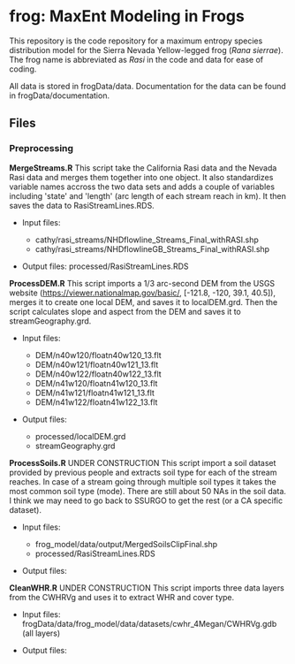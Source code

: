 # frog: MaxEnt Modeling in Frogs

This repository is the code repository for a maximum entropy species distribution model for the Sierra Nevada Yellow-legged frog (*Rana sierrae*). The frog name is abbreviated as *Rasi* in the code and data for ease of coding.

All data is stored in frogData/data. Documentation for the data can be found in frogData/documentation.

## Files

### Preprocessing 

__MergeStreams.R__ This script take the California Rasi data and the Nevada Rasi data and merges them together into one object. It also standardizes variable names accross the two data sets and adds a couple of variables including 'state' and 'length' (arc length of each stream reach in km). It then saves the data to RasiStreamLines.RDS. 
 
 * Input files: 

 	* cathy/rasi_streams/NHDflowline_Streams_Final_withRASI.shp
 	* cathy/rasi_streams/NHDflowlineGB_Streams_Final_withRASI.shp

 * Output files: processed/RasiStreamLines.RDS

__ProcessDEM.R__ This script imports a 1/3 arc-second DEM from the USGS website (https://viewer.nationalmap.gov/basic/, [-121.8, -120, 39.1, 40.5]), merges it to create one local DEM, and saves it to localDEM.grd. Then the script calculates slope and aspect from the DEM and saves it to streamGeography.grd.

 * Input files: 

 	* DEM/n40w120/floatn40w120_13.flt 
 	* DEM/n40w121/floatn40w121_13.flt 
 	* DEM/n40w122/floatn40w122_13.flt 
 	* DEM/n41w120/floatn41w120_13.flt 
 	* DEM/n41w121/floatn41w121_13.flt 
 	* DEM/n41w122/floatn41w122_13.flt

 * Output files: 

 	* processed/localDEM.grd
 	* streamGeography.grd

__ProcessSoils.R__ UNDER CONSTRUCTION This script import a soil dataset provided by previous people and extracts soil type for each of the stream reaches. In case of a stream going through multiple soil types it takes the most common soil type (mode). There are still about 50 NAs in the soil data. I think we may need to go back to SSURGO to get the rest (or a CA specific dataset).
	
 * Input files: 

	* frog_model/data/output/MergedSoilsClipFinal.shp
	* processed/RasiStreamLines.RDS

 * Output files:


__CleanWHR.R__ UNDER CONSTRUCTION This script imports three data layers from the CWHRVg and uses it to extract WHR and cover type. 

 * Input files: frogData/data/frog_model/data/datasets/cwhr_4Megan/CWHRVg.gdb (all layers)
	
 * Output files:

